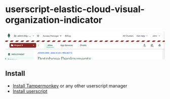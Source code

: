 # userscript-elastic-cloud-visual-organization-indicator

![screenshot](screenshot.png)

## Install
* [Install Tampermonkey](https://www.tampermonkey.net/) or any other userscript manager
* [Install userscript](https://github.com/qoomon/userscript-elastic-cloud-visual-organization-indicator/raw/main/elastic-cloud-visual-organization-indicator.user.js)
